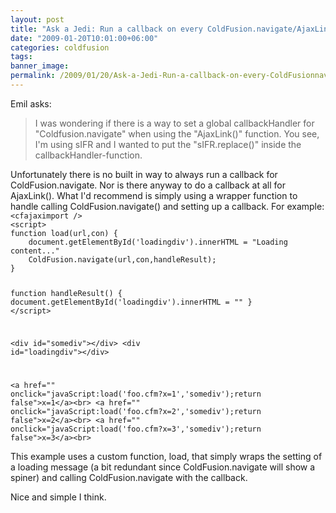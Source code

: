 ```yaml
---
layout: post
title: "Ask a Jedi: Run a callback on every ColdFusion.navigate/AjaxLink"
date: "2009-01-20T10:01:00+06:00"
categories: coldfusion 
tags: 
banner_image: 
permalink: /2009/01/20/Ask-a-Jedi-Run-a-callback-on-every-ColdFusionnavigateAjaxLink
---
```


Emil asks:

<blockquote>
<p>
I was wondering if there is a way to set a global callbackHandler for "Coldfusion.navigate" when using the
"AjaxLink()" function. You see, I'm using sIFR and I wanted to put the "sIFR.replace()" inside the callbackHandler-function.
</p>
</blockquote>
<!--more-->
Unfortunately there is no built in way to always run a callback for ColdFusion.navigate. Nor is there anyway to do a callback at all for AjaxLink(). What I'd recommend is simply using a wrapper function to handle calling ColdFusion.navigate() and setting up a callback. For example:

<code>
&lt;cfajaximport /&gt;
&lt;script&gt;
function load(url,con) {
	document.getElementById('loadingdiv').innerHTML = "Loading content..."
	ColdFusion.navigate(url,con,handleResult);	
}

function handleResult() {
	document.getElementById('loadingdiv').innerHTML = ""
}
&lt;/script&gt;

&lt;div id="somediv"&gt;&lt;/div&gt;
&lt;div id="loadingdiv"&gt;&lt;/div&gt;

&lt;a href="" onclick="javaScript:load('foo.cfm?x=1','somediv');return false"&gt;x=1&lt;/a&gt;&lt;br&gt;
&lt;a href="" onclick="javaScript:load('foo.cfm?x=2','somediv');return false"&gt;x=2&lt;/a&gt;&lt;br&gt;
&lt;a href="" onclick="javaScript:load('foo.cfm?x=3','somediv');return false"&gt;x=3&lt;/a&gt;&lt;br&gt;
</code>

This example uses a custom function, load, that simply wraps the setting of a loading message (a bit redundant since ColdFusion.navigate will show a spiner) and calling ColdFusion.navigate with the callback.

Nice and simple I think.